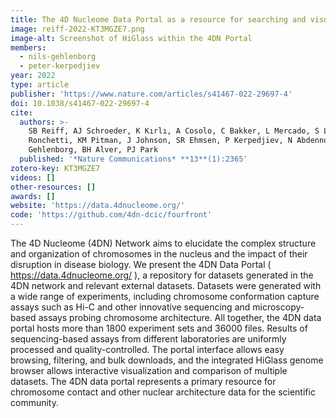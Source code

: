 ```yaml
---
title: The 4D Nucleome Data Portal as a resource for searching and visualizing curated nucleomics data
image: reiff-2022-KT3MGZE7.png
image-alt: Screenshot of HiGlass within the 4DN Portal
members:
  - nils-gehlenborg
  - peter-kerpedjiev
year: 2022
type: article
publisher: 'https://www.nature.com/articles/s41467-022-29697-4'
doi: 10.1038/s41467-022-29697-4
cite:
  authors: >-
    SB Reiff, AJ Schroeder, K Kırlı, A Cosolo, C Bakker, L Mercado, S Lee, AD Veit, AK Balashov, C Vitzthum, W
    Ronchetti, KM Pitman, J Johnson, SR Ehmsen, P Kerpedjiev, N Abdennur, M Imakaev, SU Öztürk, U Çamoğlu, LA Mirny, N
    Gehlenborg, BH Alver, PJ Park
  published: '*Nature Communications* **13**(1):2365'
zotero-key: KT3MGZE7
videos: []
other-resources: []
awards: []
website: 'https://data.4dnucleome.org/'
code: 'https://github.com/4dn-dcic/fourfront'
---
```

The 4D Nucleome (4DN) Network aims to elucidate the complex structure and organization of chromosomes in the nucleus and the impact of their disruption in disease biology. We present the 4DN Data Portal (
              https://data.4dnucleome.org/
              ), a repository for datasets generated in the 4DN network and relevant external datasets. Datasets were generated with a wide range of experiments, including chromosome conformation capture assays such as Hi-C and other innovative sequencing and microscopy-based assays probing chromosome architecture. All together, the 4DN data portal hosts more than 1800 experiment sets and 36000 files. Results of sequencing-based assays from different laboratories are uniformly processed and quality-controlled. The portal interface allows easy browsing, filtering, and bulk downloads, and the integrated HiGlass genome browser allows interactive visualization and comparison of multiple datasets. The 4DN data portal represents a primary resource for chromosome contact and other nuclear architecture data for the scientific community.
